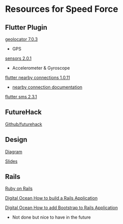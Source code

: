 # Resources for Speed Force

## Flutter Plugin
[geolocator 7.0.3](https://pub.dev/packages/geolocator)
- GPS

[sensors 2.0.1](https://pub.dev/packages/sensors/versions/2.0.1)
- Accelerometer & Gyroscope

[flutter nearby connections 1.0.11](https://pub.dev/packages/flutter_nearby_connections)
- [nearby connection documentation](https://developers.google.com/nearby/connections/overview)

[flutter sms 2.3.1](https://pub.dev/packages/flutter_sms)

## FutureHack
[Github/futurehack](https://github.com/newrelic-experimental/futurehack-2021)

## Design
[Diagram](https://app.diagrams.net/#G1dzCEtUDUODLfOPUGQgbh6sZLTk7GvOUI)

[Slides](https://docs.google.com/presentation/d/1sOXEFqLaHV4cny3flUXGboDEPhy7vE7ZCMZbAqmnaXM/edit#slide=id.gdcc35785f0_0_125)

## Rails
[Ruby on Rails](https://guides.rubyonrails.org/getting_started.html)

[Digital Ocean How to build a Rails Application](https://www.digitalocean.com/community/tutorials/how-to-build-a-ruby-on-rails-application)

[Digital Ocean How to add Bootstrap to Rails Application](https://www.digitalocean.com/community/tutorials/how-to-add-bootstrap-to-a-ruby-on-rails-application)
- Not done but nice to have in the future
